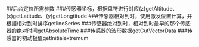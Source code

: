 ##后台定位所需参数
###传感器坐标，根据盘符进行对应(z)getAltitude、(x)getLatitude、(y)getLongtitude
###传感器相对到时，使用激发位置计算，并根据相对到时排序getlineSeries
###传感器绝对到时，相对到时最早的那个传感器的绝对时间getAbsoluteTime
###传感器的波形数据getCutVectorData
###传感器的初动极值getInitialextremum